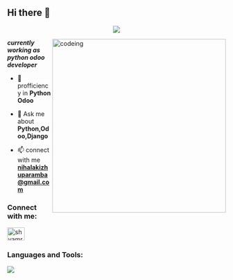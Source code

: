 ## Hi there 👋

<!--
**nihalacp/nihalacp** is a ✨ _special_ ✨ repository because its `README.md` (this file) appears on your GitHub profile.

Here are some ideas to get you started:

- 🔭 I’m currently working on ...
- 🌱 I’m currently learning ...
- 👯 I’m looking to collaborate on ...
- 🤔 I’m looking for help with ...
- 💬 Ask me about ...
- 📫 How to reach me: ...
- 😄 Pronouns: ...
- ⚡ Fun fact: ...
-->

<p align="center">
  <img src="https://readme-typing-svg.demolab.com/?lines=%20A%20passionate%20web%20developer%20;%20Odoo%20developer%20;%20Python%20Django%20fullstack%20developer&font=Fira%20Code&center=true&width=700&height=45&color=fff53a&vCenter=true&pause=1000&size=25" />
</p>

<img align="right" alt="codeing" width="400px" src="https://cdn.dribbble.com/users/416610/screenshots/4801105/coding_desk_flat_vector_ui_ux_design_illustration_motion_animation_gif2.gif">



 _____currently working as python odoo developer_____

- 🌱 profficiency in  **Python Odoo**

- 💬 Ask me about **Python,Odoo,Django**

- 📫 connect with me **nihalakizhuparamba@gmail.com**

<h3 align="left">Connect with me:</h3>
<p align="left">
<a href="https://www.linkedin.com/in/nihala-c-p/" target="blank"><img align="center" src="https://raw.githubusercontent.com/rahuldkjain/github-profile-readme-generator/master/src/images/icons/Social/linked-in-alt.svg" alt="shyamraj km" height="30" width="40" /></a>
</p>

<h3 align="left">Languages and Tools:</h3>
<p align="left"> <a href="https://github.com/nihalacp"><img src="https://skillicons.dev/icons?i=vscode,github,django,angular,flutter,python,css,html,js,bash"></a> </p>
